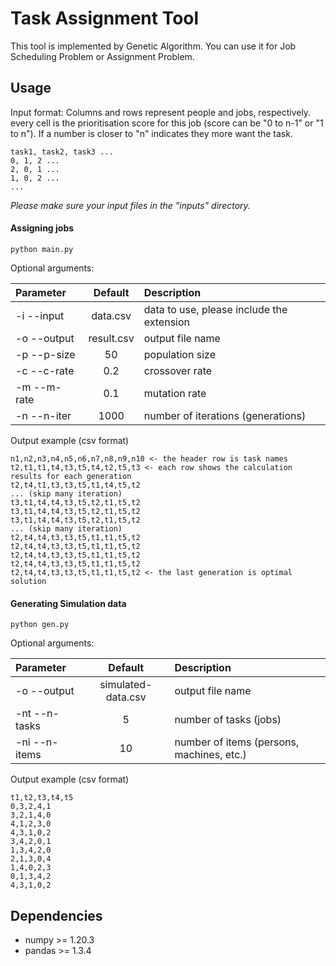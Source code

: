 # Task Assignment Tool
This tool is implemented by Genetic Algorithm. You can use it for Job Scheduling Problem or Assignment Problem.

## Usage

Input format: Columns and rows represent people and jobs, respectively. every cell is the prioritisation score for this
job (score can be "0 to n-1" or "1 to n"). If a number is closer to "n" indicates they more want the task.

```
task1, task2, task3 ...
0, 1, 2 ...
2, 0, 1 ...
1, 0, 2 ...
...
```
_Please make sure your input files in the "inputs" directory._

#### Assigning jobs

```
python main.py
```

Optional arguments:

| Parameter   |   Default    | Description                               |
|:------------|:------------:|:------------------------------------------|
| -i --input  |   data.csv   | data to use, please include the extension |
| -o --output |  result.csv  | output file name                          |
| -p --p-size |      50      | population size                           |
| -c --c-rate |     0.2      | crossover rate                            |
| -m --m-rate |     0.1      | mutation rate                             |
| -n --n-iter |     1000     | number of iterations (generations)        |

Output example (csv format)

```
n1,n2,n3,n4,n5,n6,n7,n8,n9,n10 <- the header row is task names
t2,t1,t1,t4,t3,t5,t4,t2,t5,t3 <- each row shows the calculation results for each generation
t2,t4,t1,t3,t3,t5,t1,t4,t5,t2
... (skip many iteration)
t3,t1,t4,t4,t3,t5,t2,t1,t5,t2
t3,t1,t4,t4,t3,t5,t2,t1,t5,t2
t3,t1,t4,t4,t3,t5,t2,t1,t5,t2
... (skip many iteration)
t2,t4,t4,t3,t3,t5,t1,t1,t5,t2
t2,t4,t4,t3,t3,t5,t1,t1,t5,t2
t2,t4,t4,t3,t3,t5,t1,t1,t5,t2
t2,t4,t4,t3,t3,t5,t1,t1,t5,t2
t2,t4,t4,t3,t3,t5,t1,t1,t5,t2 <- the last generation is optimal solution
```

#### Generating Simulation data

```
python gen.py
```

Optional arguments:

| Parameter     |      Default       | Description                               |
|:--------------|:------------------:|:------------------------------------------|
| -o --output   | simulated-data.csv | output file name                          |
| -nt --n-tasks |         5          | number of tasks (jobs)                    |
| -ni --n-items |         10         | number of items (persons, machines, etc.) |

Output example (csv format)

```
t1,t2,t3,t4,t5
0,3,2,4,1
3,2,1,4,0
4,1,2,3,0
4,3,1,0,2
3,4,2,0,1
1,3,4,2,0
2,1,3,0,4
1,4,0,2,3
0,1,3,4,2
4,3,1,0,2
```

## Dependencies
* numpy >= 1.20.3
* pandas >= 1.3.4